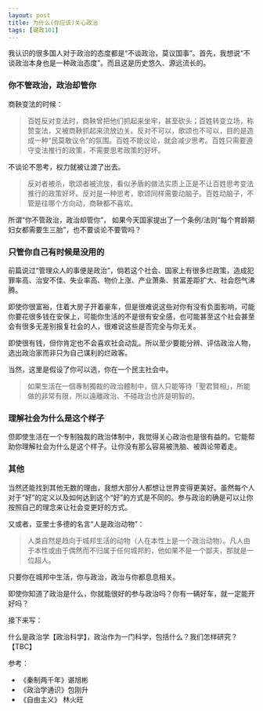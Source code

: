 ```yaml
---
layout: post
title: 为什么(你应该)关心政治
tags: [键政101]
---
```


我认识的很多国人对于政治的态度都是“不谈政治，莫议国事”。首先，我想说“不谈政治本身也是一种政治态度”。而且这是历史悠久、源远流长的。

### 你不管政治，政治却管你

商鞅变法的时候：

> 百姓反对变法时，商鞅曾把他们抓起来坐牢，甚至砍头；百姓转变立场，称赞变法，又被商鞅抓起来流放边关。反对不可以，歌颂也不可以，目的是造成一种“民莫敢议令”的氛围。百姓不能议论，就会减少思考。百姓只需要遵守变法推行的政策，不需要思考政策的好坏。
 
不谈论不思考，权力就被让渡了出去。

> 反对者被杀，歌颂者被流放，看似矛盾的做法实质上正是不让百姓思考变法推行的政策好坏。反对是一种思考，歌颂同样需要动脑子。百姓动脑子，不管是往哪个方向动，商鞅都不喜欢。

所谓“你不管政治，政治却管你”， 如果今天国家提出了一个条例/法则“每个育龄期妇女都需要生三胎”，也不要谈论不要管吗？

### 只管你自己有时候是没用的

前篇说过“管理众人的事便是政治”，倘若这个社会、国家上有很多烂政策，造成犯罪率高、治安不佳、失业率高、物价上涨、产业萧条、贫富差距扩大、社会怨气沸腾。

即使你很富裕，住着大房子开着豪车，但是很难说这些对你有没有负面影响，可能你要花很多钱在安保上，可能你生活的不是很有安全感，也可能甚至这个社会甚至会有很多无差别报复社会的人，很难说这些是否完全与你无关。

即使很有钱，但你肯定也不会喜欢社会动乱。所以至少要能分辨、评估政治人物，选出政治家而非只为自己谋利的烂政客。

当然，这里是假设了你可以选，你在一个民主社会中。

> 如果生活在一個專制獨裁的政治體制中，個人只能等待「聖君賢相」，所能做的非常有限，所以遠離政治、不碰政治也許是明智的。


### 理解社会为什么是这个样子

但即使生活在一个专制独裁的政治体制中，我觉得关心政治也是很有益的。它能帮助你理解社会为什么是这个样子。让你没有那么容易被洗脑、被舆论带着走。


### 其他

当然还能找到其他无数的理由，我想大部分人都想让世界变得更美好。虽然每个人对于“好”的定义以及如何达到这个“好”的方式是不同的。参与政治的确是可以让你按照自己的理念来让社会变更好的方式。


又或者，亚里士多德的名言“人是政治动物”：

> 人类自然是趋向于城邦生活的动物（人在本性上是一个政治动物）。凡人由于本性或由于偶然而不归属于任何城邦的，他如果不是一个鄙夫，那就是一位超人。


只要你在城邦中生活，你与政治，政治与你都息息相关。

即使你知道了政治是什么，你就能很好的参与政治吗？你有一辆好车，就一定能开好吗？

接下来写：

什么是政治学【政治科学】，政治作为一门科学，包括什么？我们怎样研究？【TBC】

参考：

- 《秦制两千年》谌旭彬 
- 《政治学通识》包刚升
- 《自由主义》 林火旺




